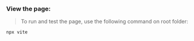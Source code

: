 ### View the page:

> To run and test the page, use the following command on root folder:

```
npx vite
```

